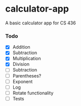 # calculator-app
A basic calculator app for CS 436

### Todo
- [x] Addition
- [x] Subtraction
- [x] Multiplication
- [x] Division
- [ ] Subtraction
- [ ] Parentheses?
- [ ] Exponent
- [ ] Log
- [ ] Rotate functionality
- [ ] Tests
